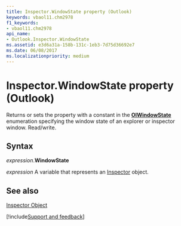 ```yaml
---
title: Inspector.WindowState property (Outlook)
keywords: vbaol11.chm2978
f1_keywords:
- vbaol11.chm2978
api_name:
- Outlook.Inspector.WindowState
ms.assetid: e3d6a31a-158b-131c-1eb3-7d75d36692e7
ms.date: 06/08/2017
ms.localizationpriority: medium
---
```



# Inspector.WindowState property (Outlook)

Returns or sets the property with a constant in the **[OlWindowState](Outlook.OlWindowState.md)** enumeration specifying the window state of an explorer or inspector window. Read/write.


## Syntax

_expression_.**WindowState**

_expression_ A variable that represents an [Inspector](Outlook.Inspector.md) object.


## See also


[Inspector Object](Outlook.Inspector.md)

[!include[Support and feedback](~/includes/feedback-boilerplate.md)]